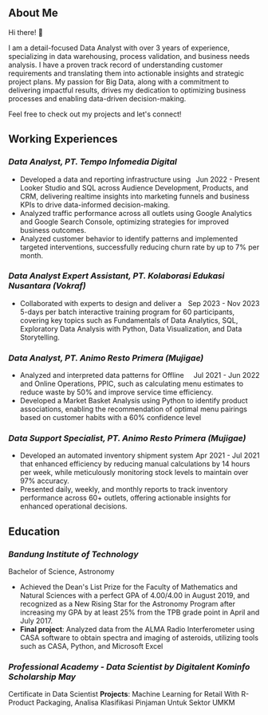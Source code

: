 ## About Me
Hi there! 👋

I am a detail-focused Data Analyst with over 3 years of experience, specializing in data warehousing, process validation, and business needs analysis. I have a proven track record of understanding customer requirements and translating them into actionable insights and strategic project plans. My passion for Big Data, along with a commitment to delivering impactful results, drives my dedication to optimizing business processes and enabling data-driven decision-making.

Feel free to check out my projects and let's connect!

## Working Experiences
### *Data Analyst, PT. Tempo Infomedia Digital*
<span style="float:right;">Jun 2022 - Present</span>
- Developed a data and reporting infrastructure using Looker Studio and SQL across Audience Development, Products, and CRM, delivering realtime insights into marketing funnels and business KPIs to drive data-informed decision-making.
- Analyzed traffic performance across all outlets using Google Analytics and Google Search Console, optimizing strategies for improved business
outcomes.
- Analyzed customer behavior to identify patterns and implemented targeted interventions, successfully reducing churn rate by up to 7% per month.

### *Data Analyst Expert Assistant, PT. Kolaborasi Edukasi Nusantara (Vokraf)*
<span style="float:right;">Sep 2023 - Nov 2023</span>
- Collaborated with experts to design and deliver a 5-days per batch interactive training program for 60 participants, covering key topics such as Fundamentals of Data Analytics, SQL, Exploratory Data Analysis with Python, Data Visualization, and Data Storytelling.

### *Data Analyst, PT. Animo Resto Primera (Mujigae)*
<span style="float:right;">Jul 2021 - Jun 2022</span>
- Analyzed and interpreted data patterns for Offline and Online Operations, PPIC, such as calculating menu estimates to reduce waste by 50% and improve service time efficiency.
- Developed a Market Basket Analysis using Python to identify product associations, enabling the recommendation of optimal menu pairings based on customer habits with a 60% confidence level

### *Data Support Specialist, PT. Animo Resto Primera (Mujigae)*
<span style="float:right;">Apr 2021 - Jul 2021</span>
- Developed an automated inventory shipment system that enhanced efficiency by reducing manual calculations by 14 hours per week, while meticulously monitoring stock levels to maintain over 97% accuracy.
- Presented daily, weekly, and monthly reports to track inventory performance across 60+ outlets, offering actionable insights for enhanced operational decisions.

## Education
### *Bandung Institute of Technology*
Bachelor of Science, Astronomy
- Achieved the Dean's List Prize for the Faculty of Mathematics and Natural Sciences with a perfect GPA of 4.00/4.00 in August 2019, and recognized as a New Rising Star for the Astronomy Program after increasing my GPA by at least 25% from the TPB grade point in April and July 2017.
- **Final project**: Analyzed data from the ALMA Radio Interferometer using CASA software to obtain spectra and imaging of asteroids, utilizing tools such as CASA, Python, and Microsoft Excel

### *Professional Academy - Data Scientist by Digitalent Kominfo Scholarship May*
Certificate in Data Scientist
**Projects**: Machine Learning for Retail With R-Product Packaging, Analisa Klasifikasi Pinjaman Untuk Sektor UMKM
